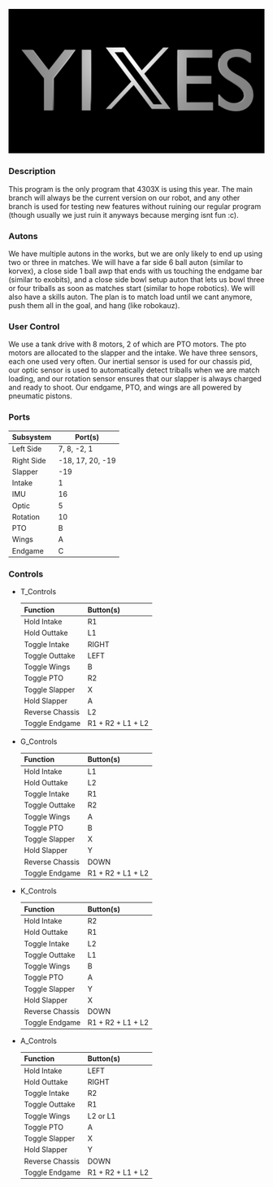 ![4303X logo](yixes.png "yixes!!!!")

### Description

This program is the only program that 4303X is using this year. The main branch will always be the current version on our robot, and any other branch is used for testing new features without ruining our regular program (though usually we just ruin it anyways because merging isnt fun :c).

### Autons

We have multiple autons in the works, but we are only likely to end up using two or three in matches. We will have a far side 6 ball auton (similar to korvex), a close side 1 ball awp that ends with us touching the endgame bar (similar to exobits), and a close side bowl setup auton that lets us bowl three or four triballs as soon as matches start (similar to hope robotics). We will also have a skills auton. The plan is to match load until we cant anymore, push them all in the goal, and hang (like robokauz).

### User Control

We use a tank drive with 8 motors, 2 of which are PTO motors. The pto motors are allocated to the slapper and the intake. We have three sensors, each one used very often. Our inertial sensor is used for our chassis pid, our optic sensor is used to automatically detect triballs when we are match loading, and our rotation sensor ensures that our slapper is always charged and ready to shoot. Our endgame, PTO, and wings are all powered by pneumatic pistons.

### Ports

| Subsystem  | Port(s)          |
| ---------- | ---------------- |
| Left Side  | 7, 8, -2, 1      |
| Right Side | -18, 17, 20, -19 |
| Slapper    | -19              |
| Intake     | 1                |
| IMU        | 16               |
| Optic      | 5                |
| Rotation   | 10               |
| PTO        | B                |
| Wings      | A                |
| Endgame    | C                |

### Controls

- T_Controls

  | Function        | Button(s)         |
  | --------------- | ----------------- |
  | Hold Intake     | R1                |
  | Hold Outtake    | L1                |
  | Toggle Intake   | RIGHT             |
  | Toggle Outtake  | LEFT              |
  | Toggle Wings    | B                 |
  | Toggle PTO      | R2                |
  | Toggle Slapper  | X                 |
  | Hold Slapper    | A                 |
  | Reverse Chassis | L2                |
  | Toggle Endgame  | R1 + R2 + L1 + L2 |

- G_Controls

  | Function        | Button(s)         |
  | --------------- | ----------------- |
  | Hold Intake     | L1                |
  | Hold Outtake    | L2                |
  | Toggle Intake   | R1                |
  | Toggle Outtake  | R2                |
  | Toggle Wings    | A                 |
  | Toggle PTO      | B                 |
  | Toggle Slapper  | X                 |
  | Hold Slapper    | Y                 |
  | Reverse Chassis | DOWN              |
  | Toggle Endgame  | R1 + R2 + L1 + L2 |

- K_Controls

  | Function        | Button(s)         |
  | --------------- | ----------------- |
  | Hold Intake     | R2                |
  | Hold Outtake    | R1                |
  | Toggle Intake   | L2                |
  | Toggle Outtake  | L1                |
  | Toggle Wings    | B                 |
  | Toggle PTO      | A                 |
  | Toggle Slapper  | Y                 |
  | Hold Slapper    | X                 |
  | Reverse Chassis | DOWN              |
  | Toggle Endgame  | R1 + R2 + L1 + L2 |

- A_Controls

  | Function        | Button(s)         |
  | --------------- | ----------------- |
  | Hold Intake     | LEFT              |
  | Hold Outtake    | RIGHT             |
  | Toggle Intake   | R2                |
  | Toggle Outtake  | R1                |
  | Toggle Wings    | L2 or L1          |
  | Toggle PTO      | A                 |
  | Toggle Slapper  | X                 |
  | Hold Slapper    | Y                 |
  | Reverse Chassis | DOWN              |
  | Toggle Endgame  | R1 + R2 + L1 + L2 |
